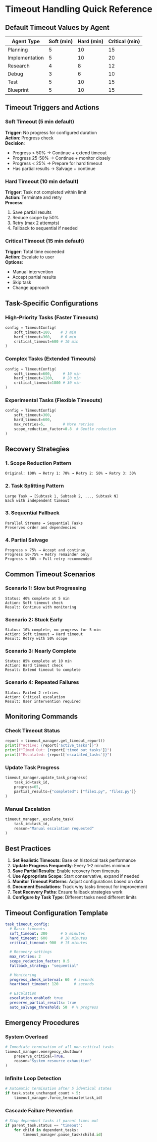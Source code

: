 # Timeout Handling Quick Reference

## Default Timeout Values by Agent

| Agent Type | Soft (min) | Hard (min) | Critical (min) |
|------------|------------|------------|----------------|
| Planning   | 5          | 10         | 15             |
| Implementation | 5      | 10         | 20             |
| Research   | 4          | 8          | 12             |
| Debug      | 3          | 6          | 10             |
| Test       | 5          | 10         | 15             |
| Blueprint  | 5          | 10         | 15             |

## Timeout Triggers and Actions

### Soft Timeout (5 min default)
**Trigger**: No progress for configured duration  
**Action**: Progress check  
**Decision**:
- Progress > 50% → Continue + extend timeout
- Progress 25-50% → Continue + monitor closely  
- Progress < 25% → Prepare for hard timeout
- Has partial results → Salvage + continue

### Hard Timeout (10 min default)
**Trigger**: Task not completed within limit  
**Action**: Terminate and retry  
**Process**:
1. Save partial results
2. Reduce scope by 50%
3. Retry (max 2 attempts)
4. Fallback to sequential if needed

### Critical Timeout (15 min default)
**Trigger**: Total time exceeded  
**Action**: Escalate to user  
**Options**:
- Manual intervention
- Accept partial results
- Skip task
- Change approach

## Task-Specific Configurations

### High-Priority Tasks (Faster Timeouts)
```python
config = TimeoutConfig(
    soft_timeout=180,    # 3 min
    hard_timeout=360,    # 6 min
    critical_timeout=600 # 10 min
)
```

### Complex Tasks (Extended Timeouts)
```python
config = TimeoutConfig(
    soft_timeout=600,     # 10 min
    hard_timeout=1200,    # 20 min
    critical_timeout=1800 # 30 min
)
```

### Experimental Tasks (Flexible Timeouts)
```python
config = TimeoutConfig(
    soft_timeout=300,
    hard_timeout=600,
    max_retries=5,        # More retries
    scope_reduction_factor=0.8  # Gentle reduction
)
```

## Recovery Strategies

### 1. Scope Reduction Pattern
```
Original: 100% → Retry 1: 70% → Retry 2: 50% → Retry 3: 30%
```

### 2. Task Splitting Pattern
```
Large Task → [Subtask 1, Subtask 2, ..., Subtask N]
Each with independent timeout
```

### 3. Sequential Fallback
```
Parallel Streams → Sequential Tasks
Preserves order and dependencies
```

### 4. Partial Salvage
```
Progress > 75% → Accept and continue
Progress 50-75% → Retry remainder only
Progress < 50% → Full retry recommended
```

## Common Timeout Scenarios

### Scenario 1: Slow but Progressing
```
Status: 40% complete at 5 min
Action: Soft timeout check
Result: Continue with monitoring
```

### Scenario 2: Stuck Early
```
Status: 10% complete, no progress for 5 min
Action: Soft timeout → Hard timeout
Result: Retry with 50% scope
```

### Scenario 3: Nearly Complete
```
Status: 85% complete at 10 min
Action: Hard timeout check
Result: Extend timeout to complete
```

### Scenario 4: Repeated Failures
```
Status: Failed 2 retries
Action: Critical escalation
Result: User intervention required
```

## Monitoring Commands

### Check Timeout Status
```python
report = timeout_manager.get_timeout_report()
print(f"Active: {report['active_tasks']}")
print(f"Timed Out: {report['timed_out_tasks']}")
print(f"Escalated: {report['escalated_tasks']}")
```

### Update Task Progress
```python
timeout_manager.update_task_progress(
    task_id=task_id,
    progress=65,
    partial_results={"completed": ["file1.py", "file2.py"]}
)
```

### Manual Escalation
```python
timeout_manager._escalate_task(
    task_id=task_id,
    reason="Manual escalation requested"
)
```

## Best Practices

1. **Set Realistic Timeouts**: Base on historical task performance
2. **Update Progress Frequently**: Every 1-2 minutes minimum
3. **Save Partial Results**: Enable recovery from timeouts
4. **Use Appropriate Scope**: Start conservative, expand if needed
5. **Monitor Timeout Patterns**: Adjust configurations based on data
6. **Document Escalations**: Track why tasks timeout for improvement
7. **Test Recovery Paths**: Ensure fallback strategies work
8. **Configure by Task Type**: Different tasks need different limits

## Timeout Configuration Template

```yaml
task_timeout_config:
  # Basic timeouts
  soft_timeout: 300      # 5 minutes
  hard_timeout: 600      # 10 minutes  
  critical_timeout: 900  # 15 minutes
  
  # Recovery settings
  max_retries: 2
  scope_reduction_factor: 0.5
  fallback_strategy: "sequential"
  
  # Monitoring
  progress_check_interval: 60  # seconds
  heartbeat_timeout: 120       # seconds
  
  # Escalation
  escalation_enabled: true
  preserve_partial_results: true
  auto_salvage_threshold: 50  # % progress
```

## Emergency Procedures

### System Overload
```python
# Immediate termination of all non-critical tasks
timeout_manager.emergency_shutdown(
    preserve_critical=True,
    reason="System resource exhaustion"
)
```

### Infinite Loop Detection
```python
# Automatic termination after 5 identical states
if task.state_unchanged_count > 5:
    timeout_manager.force_terminate(task_id)
```

### Cascade Failure Prevention
```python
# Stop dependent tasks if parent times out
if parent_task.status == "timeout":
    for child in dependent_tasks:
        timeout_manager.pause_task(child.id)
```